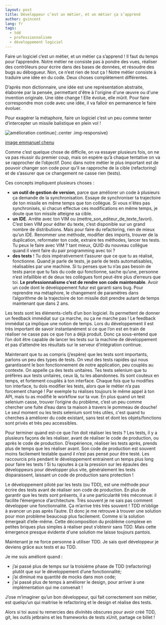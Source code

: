 ```yaml
---
layout: post
title: Développeur c’est un métier, et un métier ça s’apprend
author: gvincent
lang: fr
tags: 
  - tdd
  - professionnalisme
  - développement logiciel
---
```

Faire un logiciel c’est un métier, et un métier ça s’apprend ! Il faut du temps pour l’apprendre. Notre métier ne consiste pas à pondre des vues, réaliser des contrôleurs pour écrire dans des bases de données, et résoudre des bugs au débogueur. Non, ce n’est rien de tout ça !
Notre métier consiste à traduire une idée en du code. Deux choses complètement différentes.

<!--more-->

D’après mon dictionnaire, une idée est une représentation abstraite, élaborée par la pensée, permettant d'être à l'origine d'une œuvre ou d'une invention originale.
Une idée change ! Elle évolue, elle mûrit. Pour faire correspondre mon code avec une idée, il va falloir en permanence le faire évoluer.  

Pour exagérer la métaphore, faire un logiciel c’est un peu comme tenter d’intercepter un missile balistique en plein vol !


![amélioration continue](https://lh6.googleusercontent.com/-uC-Ux0yeR9Q/U5sjsljFBPI/AAAAAAAAPFs/d7LAEzpHxGM/w1016-h651-no/Capture+d%2527e%25CC%2581cran+2014-06-13+17.13.49.png){:.center .img-responsive}

[image emmanuel chenu](http://emmanuelchenu.blogspot.fr/)

Comme c’est quelque chose de difficile, on va essayer plusieurs fois, on ne va pas réussir du premier coup, mais on espère qu’à chaque tentative on va se rapprocher de l’objectif. Donc dans notre métier le plus important est de pouvoir changer son code pour qu’il se rapproche de la cible (refactoring) et de s’assurer que ce changement ne casse rien (tests).

Ces concepts impliquent plusieurs choses :

 *  **un outil de gestion de version**, parce que améliorer un code à plusieurs ça demande de la synchronisation. Essaye de synchroniser ta trajectoire de ton missile en même temps que ton collègue. Si vous n'êtes pas synchronisés, si chacun effectue ces modifications en même temps, je doute que ton missile atteigne sa cible.
 *  **un IDE**. Arrête avec ton VIM ou (mettre_son_editeur_de_texte_favori). C’est bien VIM pour éditer du texte, c’est disponible sur un grand nombre de distributions. Mais pour faire du refactoring, rien de mieux qu’un IDE. Renommer une méthode, modifier des imports, trouver de la duplication, reformater ton code, extraire tes méthodes, lancer tes tests. Tu peux le faire avec VIM ? tant mieux, QUID du nouveau collègue quand il vient faire du pair programming avec toi ?
 *  **des tests** ! Tu dois impérativement t’assurer que ce que tu as réalisé, fonctionne. Quand je parle de tests, je parle de tests automatisables, réalisables par une machine. Si tu penses que tu n’as pas besoin de tests parce que tu fais du code qui fonctionne, sache qu’une, personne n’est infaillible et de deux tes collègues font peut-être plus d’erreurs que toi. **Le professionnalisme c’est de rendre son code maintenable**. Avoir un code dont le développement futur est garanti sans bug. Pour reprendre ma métaphore, le changement de paramètres dans l’algorithme de la trajectoire de ton missile doit prendre autant de temps maintenant que dans 2 ans. 

Les tests sont les éléments-clefs d’un bon logiciel. Ils permettent de donner un feedback immédiat sur ça marche, ou ça ne marche pas !
Le feedback immédiat ça implique une notion de temps. Lors du développement il est très important de savoir instantanément si ce que l’on est en train de réaliser ne casse pas ce que l’on a déjà produit. Donc ça sous-entend que l’on doit être capable de lancer les tests sur la machine de développement et pas d’attendre les résultats sur le serveur d’intégration continue.

Maintenant que tu as compris (j’espère) que les tests sont importants, parlons un peu des types de tests. On veut des tests rapides qui nous garantissent le bon fonctionnement de notre application, peu couplés au contexte. On appelle ça des tests unitaires. Tes tests selenium que tu préfères aux tests unitaires, ceux là, tu les abandonnes. Ils sont couteux en temps, et fortement couplés à ton interface. Chaque fois que tu modifies ton interface, tu dois modifier les tests, alors que le métier n’a pas forcement changé ! Par exemple tu réalises toujours le même appel à ton API, mais tu as modifié le workflow sur ta vue. En plus quand un test selenium casse, trouver l’origine du problème, c’est un peu comme chercher une fuite d’eau dans ta maison à travers le pommeau de douche! Le seul moment ou les tests selenium sont très utiles, c'est quand tu cherches à améliorer du code existant, sans test et dont les objets/fonctions sont privés et très peu accessibles.

Pour terminer quand est-ce que l’on doit réaliser les tests ?
Les tests, il y a plusieurs façons de les réaliser, avant de réaliser le code de production, ou après le code de production. D’expérience, réaliser les tests après, prends plus de temps que les réaliser avant. Son code de production est souvent moins facilement testable quand il n’est pas pensé pour être testé. Les raccourcis pris pendant le développement entrainent un temps plus long pour faire les tests ! Si tu rajoutes à ça la pression sur les épaules des développeurs pour développer plus vite, généralement les tests disparaissent, laissant un code de production sans protection !

Le développement piloté par les tests (ou TDD), est une méthode pour écrire des tests avant de réaliser son code de production. En plus de garantir que les tests sont présents, il a une particularité très méconnue: il facilite l’émergence d’architecture. Très souvent je ne sais pas comment développer une fonctionnalité. Ça m’arrive très très souvent ! TDD m’oblige à avancer un pas après l’autre. Et donc je me retrouve à trouver une solution pour mon problème beaucoup plus facilement. Comme si la solution émergeait d’elle-même. Cette décomposition du problème complexe en petites briques plus simples à réaliser peut s’obtenir sans TDD. Mais cette émergence presque évidente d'une solution me laisse toujours pantois.

Maintenant je ne force personne à utiliser TDD. Je sais quel développeur je deviens grâce aux tests et au TDD. 

Je me suis amélioré quand :

 *  j’ai passé plus de temps sur la troisième phase de TDD (refactoring) plutôt que sur le développement d’une fonctionnalité;
 *  j’ai diminué ma quantité de mocks dans mon code;
 *  j’ai passé plus de temps à améliorer le design, pour arriver à une implémentation qui me convenait !

J’ose m’imaginer qu’un bon développeur, qui fait correctement son métier, est quelqu’un qui maitrise le refactoring et le design et réalise des tests.

Alors si toi aussi tu remercies des divinités obscures pour avoir créé TDD, git, les outils jetbrains et les frameworks de tests xUnit, partage ce billet !
